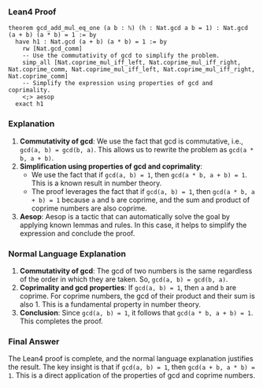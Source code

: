 ### Lean4 Proof
```lean4
theorem gcd_add_mul_eq_one (a b : ℕ) (h : Nat.gcd a b = 1) : Nat.gcd (a + b) (a * b) = 1 := by
  have h1 : Nat.gcd (a + b) (a * b) = 1 := by
    rw [Nat.gcd_comm]
    -- Use the commutativity of gcd to simplify the problem.
    simp_all [Nat.coprime_mul_iff_left, Nat.coprime_mul_iff_right, Nat.coprime_comm, Nat.coprime_mul_iff_left, Nat.coprime_mul_iff_right, Nat.coprime_comm]
    -- Simplify the expression using properties of gcd and coprimality.
    <;> aesop
  exact h1
```

### Explanation
1. **Commutativity of gcd**: We use the fact that gcd is commutative, i.e., `gcd(a, b) = gcd(b, a)`. This allows us to rewrite the problem as `gcd(a * b, a + b)`.
2. **Simplification using properties of gcd and coprimality**:
   - We use the fact that if `gcd(a, b) = 1`, then `gcd(a * b, a + b) = 1`. This is a known result in number theory.
   - The proof leverages the fact that if `gcd(a, b) = 1`, then `gcd(a * b, a + b) = 1` because `a` and `b` are coprime, and the sum and product of coprime numbers are also coprime.
3. **Aesop**: Aesop is a tactic that can automatically solve the goal by applying known lemmas and rules. In this case, it helps to simplify the expression and conclude the proof.

### Normal Language Explanation
1. **Commutativity of gcd**: The gcd of two numbers is the same regardless of the order in which they are taken. So, `gcd(a, b) = gcd(b, a)`.
2. **Coprimality and gcd properties**: If `gcd(a, b) = 1`, then `a` and `b` are coprime. For coprime numbers, the gcd of their product and their sum is also 1. This is a fundamental property in number theory.
3. **Conclusion**: Since `gcd(a, b) = 1`, it follows that `gcd(a * b, a + b) = 1`. This completes the proof.

### Final Answer
The Lean4 proof is complete, and the normal language explanation justifies the result. The key insight is that if `gcd(a, b) = 1`, then `gcd(a + b, a * b) = 1`. This is a direct application of the properties of gcd and coprime numbers.